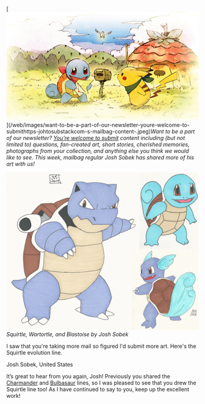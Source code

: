 

[![Want to be a part of our newsletter? [You’re welcome to submit](https://johto.substack.com/s/mailbag) content including (but not limited to) questions, fan-created art, short stories, cherished memories, photographs from your collection, and anything else you think we would like to see. This week, mailbag regular Josh Sobek has shared more of his art with us!](/web/images/want-to-be-a-part-of-our-newsletter-youre-welcome-to-submithttps-johtosubstackcom-s-mailbag-content-.jpeg)](/web/images/want-to-be-a-part-of-our-newsletter-youre-welcome-to-submithttps-johtosubstackcom-s-mailbag-content-.jpeg)*Want to be a part of our newsletter? [You’re welcome to submit](https://johto.substack.com/s/mailbag) content including (but not limited to) questions, fan-created art, short stories, cherished memories, photographs from your collection, and anything else you think we would like to see. This week, mailbag regular Josh Sobek has shared more of his art with us!*





[![Squirtle, Wartortle, and Blastoise by Josh Sobek](/web/images/squirtle-wartortle-and-blastoise-by-josh-sobek.png)](/web/images/squirtle-wartortle-and-blastoise-by-josh-sobek.png)*Squirtle, Wartortle, and Blastoise by Josh Sobek*



I saw that you're taking more mail so figured I'd submit more art. Here's the Squirtle evolution line.

Josh Sobek, United States

It’s great to hear from you again, Josh! Previously you shared the [Charmander](https://johto.substack.com/p/vol2-2) and [Bulbasaur](https://johto.substack.com/p/vol1-41) lines, so I was pleased to see that you drew the Squirtle line too! As I have continued to say to you, keep up the excellent work!